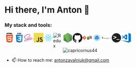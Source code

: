 <!--
**capricornus44/capricornus44** is a ✨ _special_ ✨ repository because its `README.md` (this file) appears on your GitHub profile.

Here are some ideas to get you started:

- 🔭 I’m currently working on ...
- 🌱 I’m currently learning ...
- 👯 I’m looking to collaborate on ...
- 🤔 I’m looking for help with ...
- 💬 Ask me about ...
- 📫 How to reach me: ...
- 😄 Pronouns: ...
- ⚡ Fun fact: ...

<p>
  <img src="https://cdn.jsdelivr.net/npm/simple-icons@3.0.1/icons/html5.svg" height="30" width="30">
  <img src="https://cdn.jsdelivr.net/npm/simple-icons@3.0.1/icons/css3.svg" height="30" width="30">
  <img src="https://cdn.jsdelivr.net/npm/simple-icons@3.0.1/icons/sass.svg" height="30" width="30">
  <img src="https://cdn.jsdelivr.net/npm/simple-icons@3.0.1/icons/javascript.svg" height="30" width="30">
  <img src="https://cdn.jsdelivr.net/npm/simple-icons@3.0.1/icons/react.svg" height="30" width="30">
  <img src="https://cdn.jsdelivr.net/npm/simple-icons@3.0.1/icons/redux.svg" height="30" width="30">
  <img src="https://cdn.jsdelivr.net/npm/simple-icons@3.0.1/icons/github.svg" height="30" width="30">
  <img src="https://cdn.jsdelivr.net/npm/simple-icons@3.0.1/icons/git.svg" height="30" width="30">
  <img src="https://cdn.jsdelivr.net/npm/simple-icons@3.0.1/icons/webpack.svg" height="30" width="30">
  <img src="https://cdn.jsdelivr.net/npm/simple-icons@3.0.1/icons/mongodb.svg" height="30" width="30">
  <img src="https://cdn.jsdelivr.net/npm/simple-icons@3.0.1/icons/visualstudiocode.svg" height="30" width="30">
</p>
-->

<h1 aligh="center">Hi there, I'm Anton 👋</h1>

### My stack and tools:

<p>
  <img align="left" alt="HTML5" width="32px" src="https://raw.githubusercontent.com/github/explore/80688e429a7d4ef2fca1e82350fe8e3517d3494d/topics/html/html.png" />
  <img align="left" alt="CSS3" width="32px" src="https://raw.githubusercontent.com/github/explore/80688e429a7d4ef2fca1e82350fe8e3517d3494d/topics/css/css.png" />
  <img align="left" alt="Sass" width="32px" src="https://raw.githubusercontent.com/github/explore/80688e429a7d4ef2fca1e82350fe8e3517d3494d/topics/sass/sass.png" />
  <img align="left" alt="JavaScript" width="32px" src="https://raw.githubusercontent.com/github/explore/80688e429a7d4ef2fca1e82350fe8e3517d3494d/topics/javascript/javascript.png" />
  <img align="left" alt="React" width="32px" src="https://raw.githubusercontent.com/github/explore/80688e429a7d4ef2fca1e82350fe8e3517d3494d/topics/react/react.png" />
  <img align="left" alt="Redux" width="32px" src="https://raw.githubusercontent.com/github/explore/80688e429a7d4ef2fca1e82350fe8e3517d3494d/topics/react/redux.png" />
  <img align="left" alt="Node.js" width="32px" src="https://raw.githubusercontent.com/github/explore/80688e429a7d4ef2fca1e82350fe8e3517d3494d/topics/nodejs/nodejs.png" />
  <img align="left" alt="GitHub" width="32px" src="https://raw.githubusercontent.com/github/explore/78df643247d429f6cc873026c0622819ad797942/topics/github/github.png" />
  <img align="left" alt="Git" width="32px" src="https://raw.githubusercontent.com/github/explore/80688e429a7d4ef2fca1e82350fe8e3517d3494d/topics/git/git.png" />
  <img align="left" alt="Webpack" width="32px" src="https://raw.githubusercontent.com/github/explore/80688e429a7d4ef2fca1e82350fe8e3517d3494d/topics/webpack/webpack.png" />
  <img align="left" alt="MongoDB" width="32px" src="https://raw.githubusercontent.com/github/explore/80688e429a7d4ef2fca1e82350fe8e3517d3494d/topics/mongodb/mongodb.png" />
  <img alt="Visual Studio Code" width="32px" src="https://raw.githubusercontent.com/github/explore/80688e429a7d4ef2fca1e82350fe8e3517d3494d/topics/visual-studio-code/visual-studio-code.png" />
  <img align="left" alt="Terminal" width="32px" src="https://raw.githubusercontent.com/github/explore/80688e429a7d4ef2fca1e82350fe8e3517d3494d/topics/terminal/terminal.png" />
</p>

<img src="https://github-readme-stats.vercel.app/api?username=capricornus44&show_icon=true" alt="capricornus44">

- 📫 How to reach me: <a href="mailto:antonzavalniuk@gmail.com" target="_blank">antonzavalniuk@gmail.com</a>


